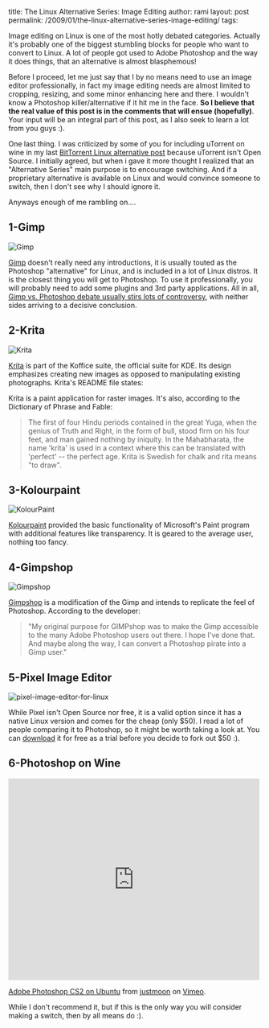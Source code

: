 title: The Linux Alternative Series: Image Editing
author: rami
layout: post
permalink: /2009/01/the-linux-alternative-series-image-editing/
tags: 

Image editing on Linux is one of the most hotly debated categories. Actually it's probably one of the biggest stumbling blocks for people who want to convert to Linux. A lot of people got used to Adobe Photoshop and the way it does things, that an alternative is almost blasphemous!

Before I proceed, let me just say that I by no means need to use an image editor professionally, in fact my image editing needs are almost limited to cropping, resizing, and some minor enhancing here and there. I wouldn't know a Photoshop killer/alternative if it hit me in the face. **So I believe that the real value of this post is in the comments that will ensue (hopefully)**. Your input will be an integral part of this post, as I also seek to learn a lot from you guys :).

One last thing. I was criticized by some of you for including uTorrent on wine in my last [BitTorrent Linux alternative post]({filename}/blog/2009-01-11-the-linux-applications-alternative-series-bittorrent.markdown) because uTorrent isn't Open Source. I initially agreed, but when i gave it more thought I realized that an "Alternative Series" main purpose is to encourage switching. And if a proprietary alternative is available on Linux and would convince someone to switch, then I don't see why I should ignore it.

Anyways enough of me rambling on....

## 1-Gimp

![Gimp]({filename}/images/gimp.jpg)

[Gimp](http://www.gimp.org) doesn't really need any introductions, it is usually touted as the Photoshop "alternative" for Linux, and is included in a lot of Linux distros. It is the closest thing you will get to Photoshop. To use it professionally, you will probably need to add some plugins and 3rd party applications. All in all, [Gimp vs. Photoshop debate usually stirs lots of controversy](http://developers.slashdot.org/article.pl?sid=04/04/30/217225), with neither sides arriving to a decisive conclusion.

## 2-Krita

![Krita]({filename}/images/krita.png)

[Krita](http://www.koffice.org/krita/) is part of the Koffice suite, the official suite for KDE. Its design emphasizes creating new images as opposed to manipulating existing photographs. Krita's README file states:

Krita is a paint application for raster images. It's also, according to the Dictionary of Phrase and Fable:

> The first of four Hindu periods contained in the great Yuga, when the genius of Truth and Right, in the form of bull, stood firm on his four feet, and man gained nothing by iniquity. In the Mahabharata, the name 'krita' is used in a context where this can be translated with 'perfect' -- the perfect age. Krita is Swedish for chalk and rita means "to draw".

## 3-Kolourpaint

![KolourPaint]({filename}/images/kolourpaint.png)

[Kolourpaint](http://kolourpaint.sourceforge.net/) provided the basic functionality of Microsoft's Paint program with additional features like transparency. It is geared to the average user, nothing too fancy.

## 4-Gimpshop

![Gimpshop]({filename}/images/gimpshop.png)

[Gimpshop](http://www.gimpshop.com/) is a modification of the Gimp and intends to replicate the feel of Photoshop. According to the developer:

> "My original purpose for GIMPshop was to make the Gimp accessible to the many Adobe Photoshop users out there. I hope I've done that. And maybe along the way, I can convert a Photoshop pirate into a Gimp user."
> 

## 5-Pixel Image Editor

![pixel-image-editor-for-linux]({filename}/images/pixel-image-editor-for-linux.png)

While Pixel isn't Open Source nor free, it is a valid option since it has a native Linux version and comes for the cheap (only $50). I read a lot of people comparing it to Photoshop, so it might be worth taking a look at. You can [download](http://www.kanzelsberger.com/pixel/?page_id=4) it for free as a trial before you decide to fork out $50 :).

## 6-Photoshop on Wine

<iframe src="https://player.vimeo.com/video/2213968" width="500" height="401" frameborder="0" webkitallowfullscreen mozallowfullscreen allowfullscreen></iframe>
<p><a href="https://vimeo.com/2213968">Adobe Photoshop CS2 on Ubuntu</a> from <a href="https://vimeo.com/justmoon">justmoon</a> on <a href="https://vimeo.com">Vimeo</a>.</p>

While I don't recommend it, but if this is the only way you will consider making a switch, then by all means do :).

